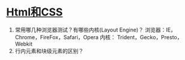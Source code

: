 # [Html和CSS](http://www.aliyue.net/1048.html)

1. 常用哪几种浏览器测试？有哪些内核\(Layout Engine\)？
   浏览器：IE，Chrome，FireFox，Safari，Opera 内核： Trident，Gecko，Presto，Webkit
2. 行内元素和块级元素的区别？



